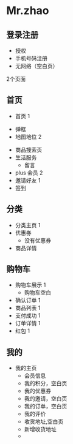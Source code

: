 # Mr.zhao

## 登录注册
- 授权
- 手机号码注册
- 无网络（空白页）

2个页面
## 首页 
 -  首页 1
  +  弹框 
  + 地图地位  2
- 商品搜索页
- 生活服务
  + 留言
- plus 会员 2
- 邀请好友 1
- 签到
## 分类
- 分类主页 1
- 优惠券
  + 没有优惠券  
- 商品详情
## 购物车
- 购物车展示 1
  + 购物车空白
- 确认订单 1
- 商品列表  1
- 支付成功 1
- 订单详情 1
- 红包 1

## 我的
- 我的主页
  + 会员信息
  + 我的积分，空白页
  + 我的优惠券
  + 我的邀请，空白页
  + 我的订单，空白页
  + 我的评价
  + 收货地址,空白页
  + 新增收货地址
  + 



